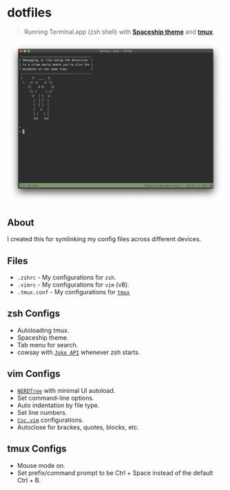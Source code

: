 # dotfiles
> Running Terminal.app (zsh shell) with [**Spaceship theme**](https://github.com/denysdovhan/spaceship-prompt) and [**tmux**](https://github.com/tmux/tmux).

![Terminal screenshot](screenshot.png)

## About

I created this for symlinking my config files across different devices.

## Files

* `.zshrc` - My configurations for `zsh`.
* `.vimrc` - My configurations for `vim` (v8).
* `.tmux.conf` - My configurations for [`tmux`](https://github.com/tmux/tmux/wiki)

## zsh Configs

* Autoloading tmux.
* Spaceship theme.
* Tab menu for search.
* cowsay with [`Joke API`](https://sv443.net/jokeapi/v2) whenever zsh starts.

## vim Configs

* [`NERDTree`](https://github.com/preservim/nerdtree) with minimal UI autoload.
* Set command-line options.
* Auto indentation by file type.
* Set line numbers.
* [`Coc.vim`](https://github.com/neoclide/coc.nvim) configurations.
* Autoclose for brackes, quotes, blocks, etc.

## tmux Configs

* Mouse mode on.
* Set prefix/command prompt to be Ctrl + Space instead of the default Ctrl + B.
